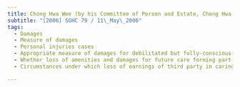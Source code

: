 ```yaml
---
title: Chong Hwa Wee (by his Committee of Person and Estate, Chong Hwa Yin) v Estate of Loh 
subtitle: "[2006] SGHC 79 / 11\_May\_2006"
tags:
  - Damages
  - Measure of damages
  - Personal injuries cases
  - Appropriate measure of damages for debilitated but fully-conscious plaintiff
  - Whether loss of amenities and damages for future care forming part of damages for pain and suffering
  - Circumstances under which loss of earnings of third party in caring for injured plaintiff may be claimed as damages

---
```


